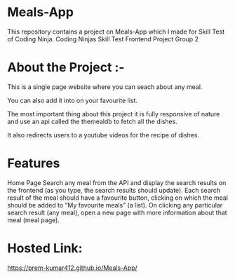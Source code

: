 # Meals-App
This repository contains a project on Meals-App which I made for Skill Test of Coding Ninja.
Coding Ninjas Skill Test Frontend Project Group 2

# About the Project :-

   This is a single page website where you can seach about any meal.

   You can also add it into on your favourite list.

   The most important thing about this project it is fully responsive of nature and use an api called the themealdb to fetch all the dishes.

   It also redirects users to a youtube videos for the recipe of dishes.
   
# Features
Home Page Search any meal from the API and display the search results on the frontend (as you type, the search results should update). Each search result of the meal should have a favourite button, clicking on which the meal should be added to “My favourite meals” (a list). On clicking any particular search result (any meal), open a new page with more information about that meal (meal page).
# Hosted Link:
https://prem-kumar412.github.io/Meals-App/
